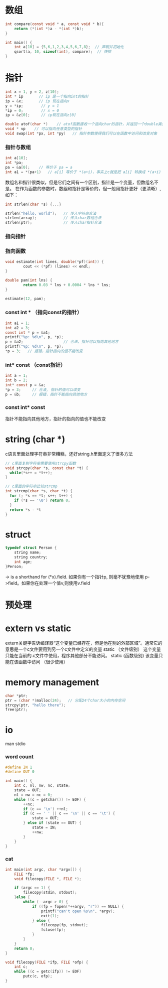# 数组
```c
int compare(const void * a, const void * b){
    return (*(int *)a - *(int *)b);
}

int main() {
    int a[10] = {5,6,1,2,3,4,5,6,7,8};  // 声明并初始化
    qsort(a, 10, sizeof(int), compare);  // 快排
}
```

# 指针
```c
int x = 1, y = 2, z[10];
int * ip       // ip 是一个指向int的指针
ip = &x;       // ip 现在指向x
y = *ip;        // y = 1
*ip = 0;        // x = 0
ip = &z[0];     // ip现在指向z[0]

double atof(char *)    // atof函数接收一个指向char的指针，并返回一个double类型的值
void * vp    // 可以指向任意类型的指针
void swap(int *px, int *py)   // 指针参数使得我们可以在函数中访问和改变对象
```

### 指针与数组
```c
int a[10];
int *pa;
pa = &a[0];    // 等价于 pa = a
int a1 = *(pa+1)   // a[i] 等价于 *(a+i)，事实上c就是把 a[i] 转换成 *(a+i)
```
数组名和指针很类似，但是它们之间有一个区别，指针是一个变量，但数组名不是。
在作为函数的参数时，数组和指针是等价的，但一般用指针更好（更清晰）,如下：

```c
int strlen(char *s) {...}

strlen("hello, world");   // 传入字符串合法
strlen(array);            // 传入char数组合法
strlen(ptr);              // 传入char指针合法
```

### 指向指针

### 指向函数
```cpp
void estimate(int lines, double(*pf)(int)) {
        cout << (*pf) (lines) << endl;
}

double pam(int lns) {
        return 0.03 * lns + 0.0004 * lns * lns;
}

estimate(12, pam);
```

### const int * （指向const的指针）
```c
int a1 = 1;
int a2 = 3;
const int * p = &a1;
printf("%p: %d\n", p, *p);
p = &a2;                  // 合法，指针可以指向其他地方
printf("%p: %d\n", p, *p);
*p = 3;   // 报错，指针指向的值不能改变
```

### int* const  （const指针）
```c
int a = 1;
int b = 2;
int* const p = &a;
*p = 3;     // 合法, 指针的值可以改变
p = &b;     // 报错，指针不能指向其他地方
```

### const int* const 
指针不能指向其他地方，指针的指向的值也不能改变

# string (char *)
c语言里面处理字符串非常糟糕，还好string.h里面定义了很多方法

```c
// c里面复制字符串需要使用strcpy函数
void strcpy(char *s, const char *t) {
  while(*s++ = *t++);
}

// c里面的字符串比较strcmp
int strcmp(char *s, char *t) {
  for (; *s == *t; s++; t++) {
    if (*s == '\0') return 0;
  }
  return *s - *t
}
```

# struct 

```c
typedef struct Person {
    string name;
    string country;
    int age;
}Person;
```
-> is a shorthand for (*x).field.
如果你有一个指针p, 则毫不犹豫地使用 p->field。如果你在处理一个值v,则使用v.field


# 预处理

# extern vs static
extern关键字告诉编译器“这个变量已经存在，但是他在别的外部区域”。通常它的意思是一个c文件要用到另一个c文件中定义的变量
static （文件级别） 这个变量只能在当前的.c文件中使用，程序其他部分不能访问。
static (函数级别) 该变量只能在该函数中访问 （很少使用）

# memory management
```c
char *ptr;
ptr = (char *)malloc(24);   // 分配24个char大小的内存空间
strcpy(ptr, "hello there");
free(ptr);
```

# io
man stdio

### word count
```c
#define IN 1
#define OUT 0

int main() {
    int c, nl, nw, nc, state;
    state = OUT;
    nl = nw = nc = 0;
    while ((c = getchar()) != EOF) {
        ++nc;
        if (c == '\n') ++nl;
        if (c == ' ' || c == '\n' || c == '\t') {
            state = OUT;
        } else if (state == OUT) {
            state = IN;
            ++nw;
        }
    }
}
```

### cat
```c
int main(int argc, char *argv[]) {
    FILE *fp;
    void filecopy(FILE *, FILE *);

    if (argc == 1) {
        filecopy(stdin, stdout);
    }else {
        while (--argc > 0) {
            if ((fp = fopen(*++argv, "r")) == NULL) {
                printf("can't open %s\n", *argv);
                exit(1);
            } else {
                filecopy(fp, stdout);
                fclose(fp);
            }
        }
    }
    return 0;
}

void filecopy(FILE *ifp, FILE *ofp) {
    int c;
    while ((c = getc(ifp)) != EOF)
        putc(c, ofp);
}
```


